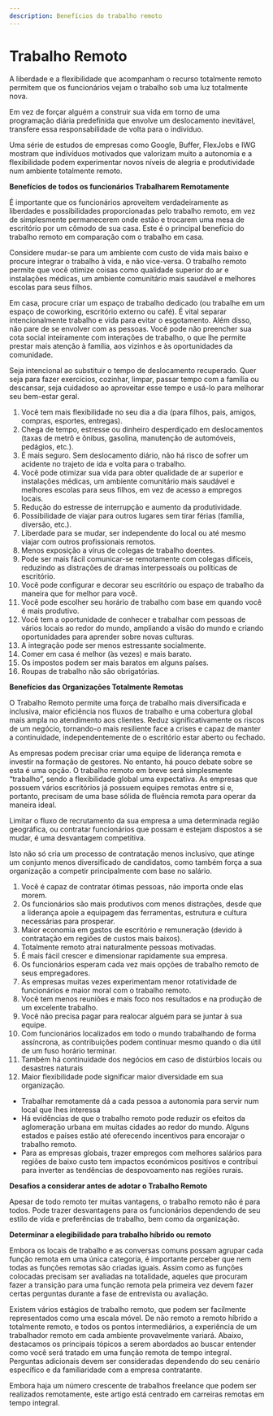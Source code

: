 ```yaml
---
description: Benefícios do trabalho remoto
---
```


# Trabalho Remoto

A liberdade e a flexibilidade que acompanham o recurso totalmente remoto permitem que os funcionários vejam o trabalho sob uma luz totalmente nova.

Em vez de forçar alguém a construir sua vida em torno de uma programação diária predefinida que envolve um deslocamento inevitável, transfere essa responsabilidade de volta para o indivíduo.

Uma série de estudos de empresas como Google, Buffer, FlexJobs e IWG mostram que indivíduos motivados que valorizam muito a autonomia e a flexibilidade podem experimentar novos níveis de alegria e produtividade num ambiente totalmente remoto.



**Benefícios de todos os funcionários Trabalharem Remotamente**

É importante que os funcionários aproveitem verdadeiramente as liberdades e possibilidades proporcionadas pelo trabalho remoto, em vez de simplesmente permanecerem onde estão e trocarem uma mesa de escritório por um cômodo de sua casa. Este é o principal benefício do trabalho remoto em comparação com o trabalho em casa.

Considere mudar-se para um ambiente com custo de vida mais baixo e procure integrar o trabalho à vida, e não vice-versa. O trabalho remoto permite que você otimize coisas como qualidade superior do ar e instalações médicas, um ambiente comunitário mais saudável e melhores escolas para seus filhos.

Em casa, procure criar um espaço de trabalho dedicado (ou trabalhe em um espaço de coworking, escritório externo ou café). É vital separar intencionalmente trabalho e vida para evitar o esgotamento. Além disso, não pare de se envolver com as pessoas. Você pode não preencher sua cota social inteiramente com interações de trabalho, o que lhe permite prestar mais atenção à família, aos vizinhos e às oportunidades da comunidade.

Seja intencional ao substituir o tempo de deslocamento recuperado. Quer seja para fazer exercícios, cozinhar, limpar, passar tempo com a família ou descansar, seja cuidadoso ao aproveitar esse tempo e usá-lo para melhorar seu bem-estar geral.

1. Você tem mais flexibilidade no seu dia a dia (para filhos, pais, amigos, compras, esportes, entregas).
2. Chega de tempo, estresse ou dinheiro desperdiçado em deslocamentos (taxas de metrô e ônibus, gasolina, manutenção de automóveis, pedágios, etc.).
3. É mais seguro. Sem deslocamento diário, não há risco de sofrer um acidente no trajeto de ida e volta para o trabalho.
4. Você pode otimizar sua vida para obter qualidade de ar superior e instalações médicas, um ambiente comunitário mais saudável e melhores escolas para seus filhos, em vez de acesso a empregos locais.
5. Redução do estresse de interrupção e aumento da produtividade.&#x20;
6. Possibilidade de viajar para outros lugares sem tirar férias (família, diversão, etc.).
7. Liberdade para se mudar, ser independente do local ou até mesmo viajar com outros profissionais remotos.
8. Menos exposição a vírus de colegas de trabalho doentes.
9. Pode ser mais fácil comunicar-se remotamente com colegas difíceis, reduzindo as distrações de dramas interpessoais ou políticas de escritório.
10. Você pode configurar e decorar seu escritório ou espaço de trabalho da maneira que for melhor para você.
11. Você pode escolher seu horário de trabalho com base em quando você é mais produtivo.&#x20;
12. Você tem a oportunidade de conhecer e trabalhar com pessoas de vários locais ao redor do mundo, ampliando a visão do mundo e criando oportunidades para aprender sobre novas culturas.&#x20;
13. A integração pode ser menos estressante socialmente.&#x20;
14. Comer em casa é melhor (às vezes) e mais barato.&#x20;
15. Os impostos podem ser mais baratos em alguns países.&#x20;
16. Roupas de trabalho não são obrigatórias.



**Benefícios das Organizações Totalmente Remotas**

O Trabalho Remoto permite uma força de trabalho mais diversificada e inclusiva, maior eficiência nos fluxos de trabalho e uma cobertura global mais ampla no atendimento aos clientes. Reduz significativamente os riscos de um negócio, tornando-o mais resiliente face a crises e capaz de manter a continuidade, independentemente de o escritório estar aberto ou fechado.

As empresas podem precisar criar uma equipe de liderança remota e investir na formação de gestores. No entanto, há pouco debate sobre se esta é uma opção. O trabalho remoto em breve será simplesmente “trabalho”, sendo a flexibilidade global uma expectativa. As empresas que possuem vários escritórios já possuem equipes remotas entre si e, portanto, precisam de uma base sólida de fluência remota para operar da maneira ideal.

Limitar o fluxo de recrutamento da sua empresa a uma determinada região geográfica, ou contratar funcionários que possam e estejam dispostos a se mudar, é uma desvantagem competitiva.

Isto não só cria um processo de contratação menos inclusivo, que atinge um conjunto menos diversificado de candidatos, como também força a sua organização a competir principalmente com base no salário.

1. Você é capaz de contratar ótimas pessoas, não importa onde elas morem.
2. Os funcionários são mais produtivos com menos distrações, desde que a liderança apoie a equipagem das ferramentas, estrutura e cultura necessárias para prosperar.
3. Maior economia em gastos de escritório e remuneração (devido à contratação em regiões de custos mais baixos).
4. Totalmente remoto atrai naturalmente pessoas motivadas.
5. É mais fácil crescer e dimensionar rapidamente sua empresa.
6. Os funcionários esperam cada vez mais opções de trabalho remoto de seus empregadores.
7. As empresas muitas vezes experimentam menor rotatividade de funcionários e maior moral com o trabalho remoto.
8. Você tem menos reuniões e mais foco nos resultados e na produção de um excelente trabalho.
9. Você não precisa pagar para realocar alguém para se juntar à sua equipe.
10. Com funcionários localizados em todo o mundo trabalhando de forma assíncrona, as contribuições podem continuar mesmo quando o dia útil de um fuso horário terminar.
11. Também há continuidade dos negócios em caso de distúrbios locais ou desastres naturais
12. Maior flexibilidade pode significar maior diversidade em sua organização.



* Trabalhar remotamente dá a cada pessoa a autonomia para servir num local que lhes interessa&#x20;
* Há evidências de que o trabalho remoto pode reduzir os efeitos da aglomeração urbana em muitas cidades ao redor do mundo. Alguns estados e países estão até oferecendo incentivos para encorajar o trabalho remoto.
* Para as empresas globais, trazer empregos com melhores salários para regiões de baixo custo tem impactos económicos positivos e contribui para inverter as tendências de despovoamento nas regiões rurais.



**Desafios a considerar antes de adotar o Trabalho Remoto**

Apesar de todo remoto ter muitas vantagens, o trabalho remoto não é para todos. Pode trazer desvantagens para os funcionários dependendo de seu estilo de vida e preferências de trabalho, bem como da organização.&#x20;



**Determinar a elegibilidade para trabalho híbrido ou remoto**

Embora os locais de trabalho e as conversas comuns possam agrupar cada função remota em uma única categoria, é importante perceber que nem todas as funções remotas são criadas iguais. Assim como as funções colocadas precisam ser avaliadas na totalidade, aqueles que procuram fazer a transição para uma função remota pela primeira vez devem fazer certas perguntas durante a fase de entrevista ou avaliação.

Existem vários estágios de trabalho remoto, que podem ser facilmente representados como uma escala móvel. De não remoto a remoto híbrido a totalmente remoto, e todos os pontos intermediários, a experiência de um trabalhador remoto em cada ambiente provavelmente variará. Abaixo, destacamos os principais tópicos a serem abordados ao buscar entender como você será tratado em uma função remota de tempo integral. Perguntas adicionais devem ser consideradas dependendo do seu cenário específico e da familiaridade com a empresa contratante.

Embora haja um número crescente de trabalhos freelance que podem ser realizados remotamente, este artigo está centrado em carreiras remotas em tempo integral.

